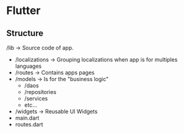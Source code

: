 # Flutter

## Structure

/lib -> Source code of app.
- /localizations  -> Grouping localizations when app is for multiples languages
- /routes         -> Contains apps pages
- /models         -> Is for the "business logic"
  - /daos
  - /repositories
  - /services
  - etc...
- /widgets        -> Reusable UI Widgets
- main.dart
- routes.dart
